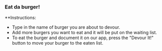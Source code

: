 ### Eat da burger! 

**Instructions:
- Type in the name of burger you are about to devour.
- Add more burgers you want to eat and it will be put on the waiting list.
- To eat the burger and document it on our app, press the "Devour It!" button to move your burger to the eaten list.

